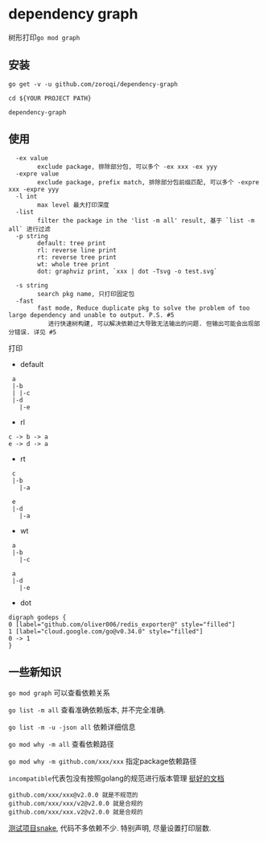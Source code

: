 # dependency graph

树形打印`go mod graph`


## 安装

```
go get -v -u github.com/zoroqi/dependency-graph

cd ${YOUR PROJECT PATH}

dependency-graph
```

## 使用

```
  -ex value
    	exclude package, 排除部分包, 可以多个 -ex xxx -ex yyy
  -expre value
    	exclude package, prefix match, 排除部分包前缀匹配, 可以多个 -expre xxx -expre yyy
  -l int
    	max level 最大打印深度
  -list
    	filter the package in the 'list -m all' result, 基于 `list -m all` 进行过滤
  -p string
    	default: tree print
    	rl: reverse line print
    	rt: reverse tree print
    	wt: whole tree print
    	dot: graphviz print, `xxx | dot -Tsvg -o test.svg` 

  -s string
    	search pkg name, 只打印固定包
  -fast 
        fast mode, Reduce duplicate pkg to solve the problem of too large dependency and unable to output. P.S. #5
           进行快速树构建, 可以解决依赖过大导致无法输出的问题. 但输出可能会出现部分错误. 详见 #5 
```

打印
* default
```
 a
 |-b
 | |-c
 |-d
   |-e
```
* rl
```
c -> b -> a
e -> d -> a
```
* rt
```
 c
 |-b
   |-a

 e
 |-d
   |-a
```
* wt
```
 a
 |-b
   |-c

 a
 |-d
   |-e
```
* dot
```
digraph godeps {
0 [label="github.com/oliver006/redis_exporter@" style="filled"]
1 [label="cloud.google.com/go@v0.34.0" style="filled"]
0 -> 1
}
```

## 一些新知识

`go mod graph` 可以查看依赖关系

`go list -m all` 查看准确依赖版本, 并不完全准确.

`go list -m -u -json all` 依赖详细信息

`go mod why -m all` 查看依赖路径

`go mod why -m github.com/xxx/xxx` 指定package依赖路径

`incompatible`代表包没有按照golang的规范进行版本管理 [挺好的文档](https://github.com/RainbowMango/GoExpertProgramming)
 
```
github.com/xxx/xxx@v2.0.0 就是不规范的 
github.com/xxx/xxx/v2@v2.0.0 就是合规的
github.com/xxx/xxx.v2@v2.0.0 就是合规的
```

[测试项目snake](https://github.com/1024casts/snake), 代码不多依赖不少. 特别声明, 尽量设置打印层数.


